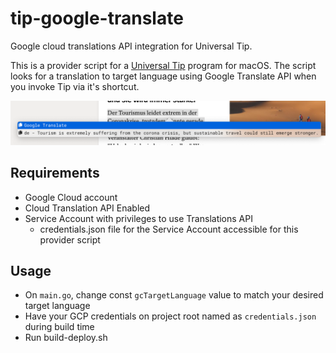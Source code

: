 # tip-google-translate
Google cloud translations API integration for Universal Tip.

This is a provider script for a [Universal Tip](https://github.com/tanin47/tip) program for macOS.
The script looks for a translation to target language using Google Translate API when you invoke Tip via it's shortcut.

![Image - Screenshot](resources/Screenshot.png)

## Requirements
* Google Cloud account
* Cloud Translation API Enabled
* Service Account with privileges to use Translations API
  * credentials.json file for the Service Account accessible for this provider script
  
## Usage
* On `main.go`, change const `gcTargetLanguage` value to match your desired target language
* Have your GCP credentials on project root named as `credentials.json` during build time
* Run build-deploy.sh
